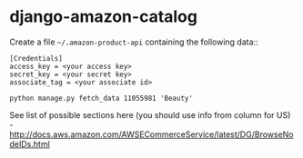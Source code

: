 django-amazon-catalog
=====================

Create a file ``~/.amazon-product-api`` containing the following data::

    [Credentials]
    access_key = <your access key>
    secret_key = <your secret key>
    associate_tag = <your associate id>



`
 python manage.py fetch_data 11055981 'Beauty'
`

See list of possible sections here (you should use info from column for US) - http://docs.aws.amazon.com/AWSECommerceService/latest/DG/BrowseNodeIDs.html
